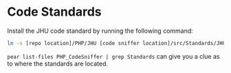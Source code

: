# Code Standards

Install the JHU code standard by running the following command:

```bash
ln -s [repo location]/PHP/JHU [code sniffer location]/src/Standards/JHU
```
`pear list-files PHP_CodeSniffer | grep Standards` can give you a clue as to where the standards are located.
